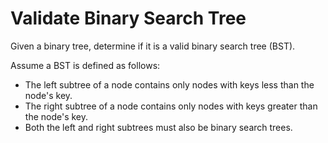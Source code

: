 # Validate Binary Search Tree
Given a binary tree, determine if it is a valid binary search tree (BST).

Assume a BST is defined as follows:

* The left subtree of a node contains only nodes with keys less than the node's
    key.
* The right subtree of a node contains only nodes with keys greater than the
    node's key.
* Both the left and right subtrees must also be binary search trees.
